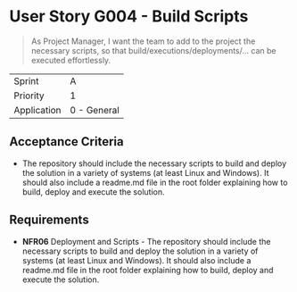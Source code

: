 # User Story G004 - Build Scripts

> As Project Manager, I want the team to add to the project the necessary scripts, so that build/executions/deployments/... can be executed effortlessly.

|             |             |
| ----------- | ----------- |
| Sprint      | A           |
| Priority    | 1           |
| Application | 0 - General |

## Acceptance Criteria

- The repository should include the necessary scripts to build and deploy the solution in a variety of systems (at least Linux and Windows). It should also include a readme.md file in the root folder explaining how to build, deploy and execute the solution.

## Requirements

- **NFR06** Deployment and Scripts - The repository should include the necessary scripts to build and deploy the solution in a variety of systems (at least Linux and Windows). It should also include a readme.md file in the root folder explaining how to build, deploy and execute the solution.
